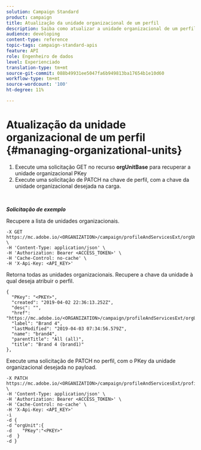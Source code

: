 ```yaml
---
solution: Campaign Standard
product: campaign
title: Atualização da unidade organizacional de um perfil
description: Saiba como atualizar a unidade organizacional de um perfil com APIs.
audience: developing
content-type: reference
topic-tags: campaign-standard-apis
feature: API
role: Engenheiro de dados
level: Experienciado
translation-type: tm+mt
source-git-commit: 088b49931ee5047fa6b949813ba17654b1e10d60
workflow-type: tm+mt
source-wordcount: '100'
ht-degree: 11%

---
```



# Atualização da unidade organizacional de um perfil {#managing-organizational-units}

1. Execute uma solicitação GET no recurso **orgUnitBase** para recuperar a unidade organizacional PKey
1. Execute uma solicitação de PATCH na chave de perfil, com a chave da unidade organizacional desejada na carga.

<br/>

***Solicitação de exemplo***

Recupere a lista de unidades organizacionais.

```
-X GET https://mc.adobe.io/<ORGANIZATION>/campaign/profileAndServicesExt/orgUnitBase/ \
-H 'Content-Type: application/json' \
-H 'Authorization: Bearer <ACCESS_TOKEN>' \
-H 'Cache-Control: no-cache' \
-H 'X-Api-Key: <API_KEY>'
```

Retorna todas as unidades organizacionais. Recupere a chave da unidade à qual deseja atribuir o perfil.

```
{
  "PKey": "<PKEY>",
  "created": "2019-04-02 22:36:13.252Z",
  "desc": "",
  "href": "https://mc.adobe.io/<ORGANIZATION>/campaign/profileAndServicesExt/orgUnitBase/<PKEY>",
  "label": "Brand 4",
  "lastModified": "2019-04-03 07:34:56.579Z",
  "name": "brand4",
  "parentTitle": "All (all)",
  "title": "Brand 4 (brand1)"
},
```

Execute uma solicitação de PATCH no perfil, com o PKey da unidade organizacional desejada no payload.

```
-X PATCH https://mc.adobe.io/<ORGANIZATION>/campaign/profileAndServicesExt/profile/<PKEY> \
-H 'Content-Type: application/json' \
-H 'Authorization: Bearer <ACCESS_TOKEN>' \
-H 'Cache-Control: no-cache' \
-H 'X-Api-Key: <API_KEY>'
-i
-d {
-d "orgUnit":{
-d    "PKey":"<PKEY>"
-d  }
-d }
```

<!-- + réponse -->
